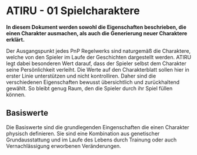 # ATIRU - 01 Spielcharaktere

**In diesem Dokument werden sowohl die Eigenschaften beschrieben, die einen Charakter ausmachen, als auch die Generierung neuer Charaktere erklärt.**

Der Ausgangspunkt jedes PnP Regelwerks sind naturgemäß die Charaktere, welche von den Spieler im Laufe der Geschichten dargestellt werden. ATIRU legt dabei besonderen Wert darauf, dass der Spieler selbst dem Charakter seine Persönlichkeit verleiht. Die Werte auf den Charakterblatt sollen hier in erster Linie unterstützen und nicht kontrolliren. Daher sind die verschiedenen Eigenschaften bewusst übersichtlich und zurückhaltend gewählt. So bleibt genug Raum, den die Spieler durch ihr Spiel füllen können.

## Basiswerte

Die Basiswerte sind die grundlegenden Eingenschaften die einen Charakter physisch definieren. Sie sind eine Kombination aus genetischer Grundausstattung und im Laufe des Lebens durch Trainung oder auch Vernachlässigung erworbenen Veränderungen.